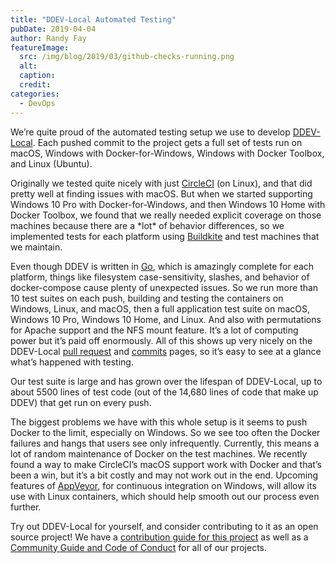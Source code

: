 ```yaml
---
title: "DDEV-Local Automated Testing"
pubDate: 2019-04-04
author: Randy Fay
featureImage:
  src: /img/blog/2019/03/github-checks-running.png
  alt:
  caption:
  credit:
categories:
  - DevOps
---
```


We’re quite proud of the automated testing setup we use to develop [DDEV-Local](https://github.com/drud/ddev). Each pushed commit to the project gets a full set of tests run on macOS, Windows with Docker-for-Windows, Windows with Docker Toolbox, and Linux (Ubuntu).

Originally we tested quite nicely with just [CircleCI](https://circleci.com) (on Linux), and that did pretty well at finding issues with macOS. But when we started supporting Windows 10 Pro with Docker-for-Windows, and then Windows 10 Home with Docker Toolbox, we found that we really needed explicit coverage on those machines because there are a \*lot\* of behavior differences, so we implemented tests for each platform using [Buildkite](https://buildkite.com) and test machines that we maintain.

Even though DDEV is written in [Go](https://golang.org/), which is amazingly complete for each platform, things like filesystem case-sensitivity, slashes, and behavior of docker-compose cause plenty of unexpected issues. So we run more than 10 test suites on each push, building and testing the containers on Windows, Linux, and macOS, then a full application test suite on macOS, Windows 10 Pro, Windows 10 Home, and Linux. And also with permutations for Apache support and the NFS mount feature. It’s a lot of computing power but it’s paid off enormously. All of this shows up very nicely on the DDEV-Local [pull request](https://github.com/drud/ddev/pulls) and [commits](https://github.com/drud/ddev/commits/master) pages, so it’s easy to see at a glance what’s happened with testing.

Our test suite is large and has grown over the lifespan of DDEV-Local, up to about 5500 lines of test code (out of the 14,680 lines of code that make up DDEV) that get run on every push.

The biggest problems we have with this whole setup is it seems to push Docker to the limit, especially on Windows. So we see too often the Docker failures and hangs that users see only infrequently. Currently, this means a lot of random maintenance of Docker on the test machines. We recently found a way to make CircleCI’s macOS support work with Docker and that’s been a win, but it’s a bit costly and may not work out in the end. Upcoming features of [AppVeyor](https://www.appveyor.com/), for continuous integration on Windows, will allow its use with Linux containers, which should help smooth out our process even further.

Try out DDEV-Local for yourself, and consider contributing to it as an open source project! We have a [contribution guide for this project](https://github.com/drud/ddev/blob/master/CONTRIBUTING.md) as well as a [Community Guide and Code of Conduct](https://github.com/drud/community) for all of our projects.
